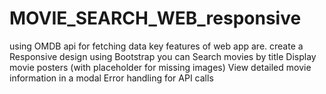 # MOVIE_SEARCH_WEB_responsive
using OMDB api for fetching data
key features of web app are.
create a Responsive design using Bootstrap
you can Search movies by title
Display movie posters (with placeholder for missing images)
View detailed movie information in a modal
Error handling for API calls
